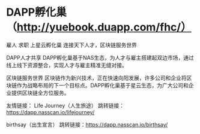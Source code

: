 # DAPP孵化巢（http://yuebook.duapp.com/fhc/）

雇人 求职 上星云孵化巢
连接天下人才，区块链服务世界

DAPP人才共享
DAPP孵化巢基于NAS生态，为人才与雇主搭建起双边市场，通过线上线下资源整合，实现人才与雇主精准无缝对接。

区块链服务世界
区块链作为新兴技术，正在快速向阳发展，许多公司和企业将区块链作为战略布局的下一个目标点。DAPP孵化巢基于星云生态，为广大公司和企业提供区块链全方位服务。


友情链接：
Life Journey（人生旅途）
跳转链接：https://dapp.nasscan.io/lifejourney/

birthsay（出生宣言）
跳转链接：https://dapp.nasscan.io/birthsay/